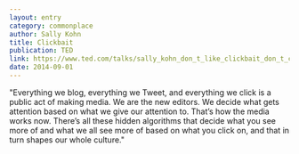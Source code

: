 ```yaml
---
layout: entry
category: commonplace
author: Sally Kohn
title: Clickbait
publication: TED
link: https://www.ted.com/talks/sally_kohn_don_t_like_clickbait_don_t_click/
date: 2014-09-01
---
```


"Everything we blog, everything we Tweet, and everything we click is a public act of making media. We are the new editors. We decide what gets attention based on what we give our attention to. That’s how the media works now. There’s all these hidden algorithms that decide what you see more of and what we all see more of based on what you click on, and that in turn shapes our whole culture."